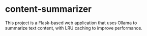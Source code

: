 # content-summarizer
This project is a Flask-based web application that uses Ollama to summarize text content, with LRU caching to improve performance.
